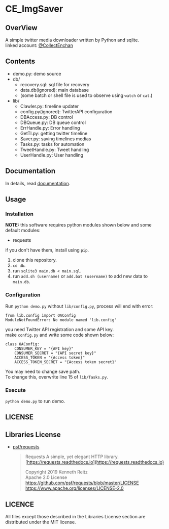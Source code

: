 # CE_ImgSaver

## OverView
A simple twitter media downloader written by Python and sqlite.  
linked account: [@CollectEnchan](twitter.com/CollectEnchan)  

## Contents
 * demo.py: demo source
 * db/
    * recovery.sql: sql file for recovery
    * data.db(ignored): main database
    * (some batch or shell file is used to observe using `watch` or `cat`.)
 * lib/
    * Clawler.py: timeline updater
    * config.py(ignored): TwitterAPI configuration
    * DBAccess.py: DB control
    * DBQueue.py: DB queue control
    * ErrHandle.py: Error handling
    * GetTl.py: getting twitter timeline
    * Saver.py: saving timelines medias
    * Tasks.py: tasks for automation
    * TweetHandle.py: Tweet handling
    * UserHandle.py: User  handling

## Documentation
In details, read [documentation](documentation/index.md).

## Usage
### Installation
**NOTE:** this software requires python modules shown below and some default modules:

 * requests

if you don't have them, install using `pip`.  

 1. clone this repository.
 1. `cd db`.
 1. run `sqlite3 main.db < main.sql`.
 1. run `add.sh (username)` or `add.bat (username)` to add new data to `main.db`.

### Configuration
Run `python demo.py` without `lib/config.py`, process will end with error:

    from lib.config import OAConfig
    ModuleNotFoundError: No module named 'lib.config'
    
you need Twitter API registration and some API key.  
make `config.py` and write some code shown below:

    class OAConfig:
        CONSUMER_KEY = "{API key}"
        CONSUMER_SECRET = "{API secret key}"
        ACCESS_TOKEN = "{Access token}"
        ACCESS_TOKEN_SECRET = "{Access token secret}"

You may need to change save path.  
To change this, overwrite line 15 of `lib/Tasks.py`.

### Execute
`python demo.py` to run demo.

## LICENSE
## Libraries License
* [psf/requests](https://github.com/psf/requests)
  > Requests
  > A simple, yet elegant HTTP library. [https://requests.readthedocs.io](https://requests.readthedocs.io)
  >
  > Copyright 2019 Kenneth Reitz  
  > Apache 2.0 License
  > https://github.com/psf/requests/blob/master/LICENSE
  > https://www.apache.org/licenses/LICENSE-2.0


## LICENCE
All files except those described in the Libraries License section are distributed under the MIT license.